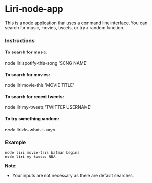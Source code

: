 # Liri-node-app

This is a node application that uses a command line interface.
You can search for music, movies, tweets, or try a random function.

### Instructions

#### To search for music:
node liri spotify-this-song 'SONG NAME'

#### To search for movies:
 node liri movie-this 'MOVIE TITLE'

#### To search for recent tweets:
 node liri my-tweets 'TWITTER USERNAME'

#### To try something random:
 node liri do-what-it-says

### Example
```
node liri movie-this batman begins
node liri my-tweets NBA
```


**Note:**
- Your inputs are not necessary as there are default searches.
